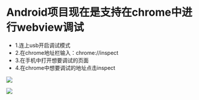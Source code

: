 # Android项目现在是支持在chrome中进行webview调试

* 1.连上usb开启调试模式
* 2.在chrome地址栏输入：chrome://inspect
* 3.在手机中打开想要调试的页面
* 4.在chrome中想要调试的地址点击inspect

![](http://ou21vt4uz.bkt.clouddn.com/Chrome%E8%B0%83%E8%AF%95webview%E5%9B%BE%E7%89%871.png)

![](http://ou21vt4uz.bkt.clouddn.com/Chrome%E8%B0%83%E8%AF%95webview%E5%9B%BE%E7%89%872.png)

